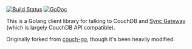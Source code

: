 [![Build Status](https://drone.io/github.com/tleyden/go-couch/status.png)](https://drone.io/github.com/tleyden/go-couch/latest) [![GoDoc](http://godoc.org/github.com/tleyden/go-couch?status.png)](http://godoc.org/github.com/tleyden/go-couch) 

This is a Golang client library for talking to CouchDB and [Sync Gateway](https://github.com/couchbase/sync_gateway) (which is largely CouchDB API compatible).

Originally forked from [couch-go](https://code.google.com/p/couch-go/), though it's been heavily modified.


